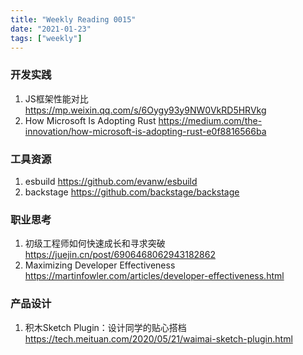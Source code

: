 ```yaml
---
title: "Weekly Reading 0015"
date: "2021-01-23"
tags: ["weekly"]
---
```


### 开发实践
1. JS框架性能对比 https://mp.weixin.qq.com/s/6Oygy93y9NW0VkRD5HRVkg
2. How Microsoft Is Adopting Rust https://medium.com/the-innovation/how-microsoft-is-adopting-rust-e0f8816566ba

### 工具资源
1. esbuild https://github.com/evanw/esbuild
2. backstage https://github.com/backstage/backstage

### 职业思考
1. 初级工程师如何快速成长和寻求突破 https://juejin.cn/post/6906468062943182862
2. Maximizing Developer Effectiveness https://martinfowler.com/articles/developer-effectiveness.html

### 产品设计
1. 积木Sketch Plugin：设计同学的贴心搭档 https://tech.meituan.com/2020/05/21/waimai-sketch-plugin.html
